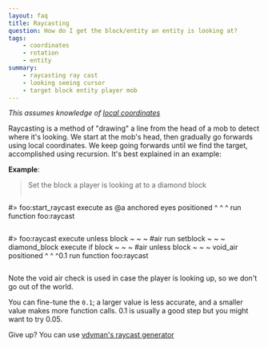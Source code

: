```yaml
---
layout: faq
title: Raycasting
question: How do I get the block/entity an entity is looking at?
tags:
    - coordinates
    - rotation
    - entity
summary:
    - raycasting ray cast
    - looking seeing cursor
    - target block entity player mob
---
```


*This assumes knowledge of [local coordinates](local.md)*

Raycasting is a method of "drawing" a line from the head of a mob to detect where it's looking. We start at the mob's head, then gradually go forwards using local coordinates. We keep going forwards until we find the target, accomplished using recursion. It's best explained in an example:

**Example**:
> Set the block a player is looking at to a diamond block
> 
> ```
#> foo:start_raycast
execute as @a anchored eyes positioned ^ ^ ^ run function foo:raycast
> ```
> 
> ```
#> foo:raycast
execute unless block ~ ~ ~ #air run setblock ~ ~ ~ diamond_block
execute if block ~ ~ ~ #air unless block ~ ~ ~ void_air positioned ^ ^ ^0.1 run function foo:raycast
> ```

Note the void air check is used in case the player is looking up, so we don't go out of the world.

You can fine-tune the `0.1`; a larger value is less accurate, and a smaller value makes more function calls. 0.1 is usually a good step but you might want to try 0.05.

Give up? You can use [vdvman's raycast generator](https://skylinerw.com/vdvman1/raycast/)